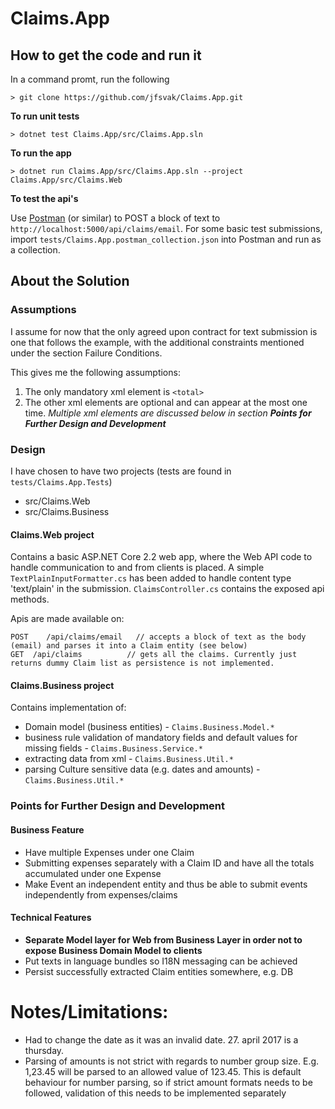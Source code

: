 # Claims.App

## How to get the code and run it
In a command promt, run the following

	> git clone https://github.com/jfsvak/Claims.App.git

__To run unit tests__

	> dotnet test Claims.App/src/Claims.App.sln

__To run the app__

	> dotnet run Claims.App/src/Claims.App.sln --project Claims.App/src/Claims.Web

__To test the api's__

Use [Postman](https://www.getpostman.com/) (or similar) to POST a block of text to `http://localhost:5000/api/claims/email`. 
For some basic test submissions, import `tests/Claims.App.postman_collection.json` into Postman and run as a collection.


## About the Solution
### Assumptions
I assume for now that the only agreed upon contract for text submission is one that follows the example, with the additional constraints mentioned under the section Failure Conditions.

This gives me the following assumptions:
1. The only mandatory xml element is `<total>`
2. The other xml elements are optional and can appear at the most one time. *Multiple xml elements are discussed below in section __Points for Further Design and Development__*

### Design
I have chosen to have two projects (tests are found in `tests/Claims.App.Tests`)

- src/Claims.Web
- src/Claims.Business

#### Claims.Web project
Contains a basic ASP.NET Core 2.2 web app, where the Web API code to handle communication to and from clients is placed. 
A simple `TextPlainInputFormatter.cs` has been added to handle content type 'text/plain' in the submission.
`ClaimsController.cs` contains the exposed api methods.

Apis are made available on:

	POST	/api/claims/email	// accepts a block of text as the body (email) and parses it into a Claim entity (see below)
	GET	 /api/claims		  // gets all the claims. Currently just returns dummy Claim list as persistence is not implemented.

#### Claims.Business project
Contains implementation of:
- Domain model (business entities) - `Claims.Business.Model.*`
- business rule validation of mandatory fields and default values for missing fields - `Claims.Business.Service.*`
- extracting data from xml - `Claims.Business.Util.*`
- parsing Culture sensitive data (e.g. dates and amounts) - `Claims.Business.Util.*`

### Points for Further Design and Development
#### Business Feature
- Have multiple Expenses under one Claim
- Submitting expenses separately with a Claim ID and have all the totals accumulated under one Expense
- Make Event an independent entity and thus be able to submit events independently from expenses/claims

#### Technical Features
- __Separate Model layer for Web from Business Layer in order not to expose Business Domain Model to clients__
- Put texts in language bundles so I18N messaging can be achieved
- Persist successfully extracted Claim entities somewhere, e.g. DB

# Notes/Limitations:
- Had to change the date as it was an invalid date. 27. april 2017 is a thursday.
- Parsing of amounts is not strict with regards to number group size. E.g. 1,23.45 will be parsed to an allowed value of 123.45. This is default behaviour for number parsing, so if strict amount formats needs to be followed, validation of this needs to be implemented separately
